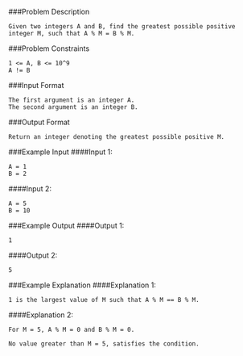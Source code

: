 ###Problem Description
```
Given two integers A and B, find the greatest possible positive integer M, such that A % M = B % M.
```



###Problem Constraints
```
1 <= A, B <= 10^9
A != B
```


###Input Format
```
The first argument is an integer A.
The second argument is an integer B.
```


###Output Format
```
Return an integer denoting the greatest possible positive M.
```



###Example Input
####Input 1:

```
A = 1
B = 2
```
####Input 2:

```
A = 5
B = 10
```

###Example Output
####Output 1:

```
1
```

####Output 2:

```
5
```


###Example Explanation
####Explanation 1:

```
1 is the largest value of M such that A % M == B % M.
```
####Explanation 2:

```
For M = 5, A % M = 0 and B % M = 0.

No value greater than M = 5, satisfies the condition.
```

